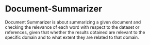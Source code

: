 # Document-Summarizer
Document Summarizer is  about summarizing a given document and checking the relevance of each word with respect to the dataset or references, given that whether the results obtained are relevant to the specific domain and to what extent they are related to that domain.

